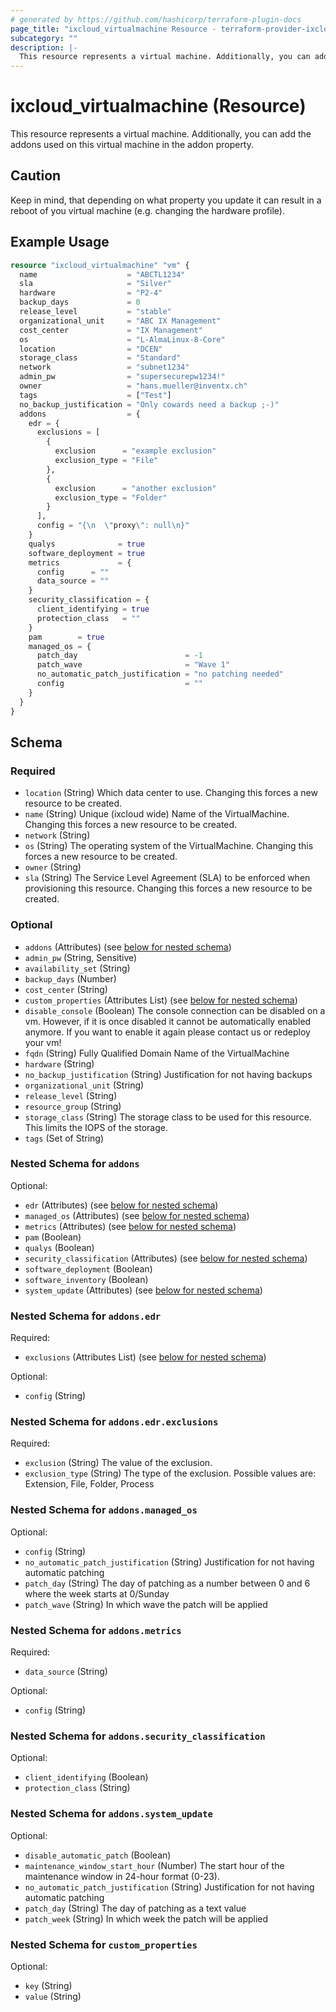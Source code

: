 ```yaml
---
# generated by https://github.com/hashicorp/terraform-plugin-docs
page_title: "ixcloud_virtualmachine Resource - terraform-provider-ixcloud"
subcategory: ""
description: |-
  This resource represents a virtual machine. Additionally, you can add the addons used on this virtual machine in the addon property.
---
```


# ixcloud_virtualmachine (Resource)

This resource represents a virtual machine. Additionally, you can add the addons used on this virtual machine in the addon property.


## Caution

Keep in mind, that depending on what property you update it can result in a reboot of you virtual machine
(e.g. changing the hardware profile).

## Example Usage

```terraform
resource "ixcloud_virtualmachine" "vm" {
  name                    = "ABCTL1234"
  sla                     = "Silver"
  hardware                = "P2-4"
  backup_days             = 0
  release_level           = "stable"
  organizational_unit     = "ABC IX Management"
  cost_center             = "IX Management"
  os                      = "L-AlmaLinux-8-Core"
  location                = "DCEN"
  storage_class           = "Standard"
  network                 = "subnet1234"
  admin_pw                = "supersecurepw1234!"
  owner                   = "hans.mueller@inventx.ch"
  tags                    = ["Test"]
  no_backup_justification = "Only cowards need a backup ;-)"
  addons                  = {
    edr = {
      exclusions = [
        {
          exclusion      = "example exclusion"
          exclusion_type = "File"
        },
        {
          exclusion      = "another exclusion"
          exclusion_type = "Folder"
        }
      ],
      config = "{\n  \"proxy\": null\n}"
    }
    qualys              = true
    software_deployment = true
    metrics             = {
      config      = ""
      data_source = ""
    }
    security_classification = {
      client_identifying = true
      protection_class   = ""
    }
    pam        = true
    managed_os = {
      patch_day                        = -1
      patch_wave                       = "Wave 1"
      no_automatic_patch_justification = "no patching needed"
      config                           = ""
    }
  }
}
```

<!-- schema generated by tfplugindocs -->
## Schema

### Required

- `location` (String) Which data center to use. Changing this forces a new resource to be created.
- `name` (String) Unique (ixcloud wide) Name of the VirtualMachine. Changing this forces a new resource to be created.
- `network` (String)
- `os` (String) The operating system of the VirtualMachine. Changing this forces a new resource to be created.
- `owner` (String)
- `sla` (String) The Service Level Agreement (SLA) to be enforced when provisioning this resource. Changing this forces a new resource to be created.

### Optional

- `addons` (Attributes) (see [below for nested schema](#nestedatt--addons))
- `admin_pw` (String, Sensitive)
- `availability_set` (String)
- `backup_days` (Number)
- `cost_center` (String)
- `custom_properties` (Attributes List) (see [below for nested schema](#nestedatt--custom_properties))
- `disable_console` (Boolean) The console connection can be disabled on a vm. However, if it is once disabled it cannot be automatically enabled anymore. If you want to enable it again please contact us or redeploy your vm!
- `fqdn` (String) Fully Qualified Domain Name of the VirtualMachine
- `hardware` (String)
- `no_backup_justification` (String) Justification for not having backups
- `organizational_unit` (String)
- `release_level` (String)
- `resource_group` (String)
- `storage_class` (String) The storage class to be used for this resource. This limits the IOPS of the storage.
- `tags` (Set of String)

<a id="nestedatt--addons"></a>
### Nested Schema for `addons`

Optional:

- `edr` (Attributes) (see [below for nested schema](#nestedatt--addons--edr))
- `managed_os` (Attributes) (see [below for nested schema](#nestedatt--addons--managed_os))
- `metrics` (Attributes) (see [below for nested schema](#nestedatt--addons--metrics))
- `pam` (Boolean)
- `qualys` (Boolean)
- `security_classification` (Attributes) (see [below for nested schema](#nestedatt--addons--security_classification))
- `software_deployment` (Boolean)
- `software_inventory` (Boolean)
- `system_update` (Attributes) (see [below for nested schema](#nestedatt--addons--system_update))

<a id="nestedatt--addons--edr"></a>
### Nested Schema for `addons.edr`

Required:

- `exclusions` (Attributes List) (see [below for nested schema](#nestedatt--addons--edr--exclusions))

Optional:

- `config` (String)

<a id="nestedatt--addons--edr--exclusions"></a>
### Nested Schema for `addons.edr.exclusions`

Required:

- `exclusion` (String) The value of the exclusion.
- `exclusion_type` (String) The type of the exclusion. Possible values are: Extension, File, Folder, Process



<a id="nestedatt--addons--managed_os"></a>
### Nested Schema for `addons.managed_os`

Optional:

- `config` (String)
- `no_automatic_patch_justification` (String) Justification for not having automatic patching
- `patch_day` (String) The day of patching as a number between 0 and 6 where the week starts at 0/Sunday
- `patch_wave` (String) In which wave the patch will be applied


<a id="nestedatt--addons--metrics"></a>
### Nested Schema for `addons.metrics`

Required:

- `data_source` (String)

Optional:

- `config` (String)


<a id="nestedatt--addons--security_classification"></a>
### Nested Schema for `addons.security_classification`

Optional:

- `client_identifying` (Boolean)
- `protection_class` (String)


<a id="nestedatt--addons--system_update"></a>
### Nested Schema for `addons.system_update`

Optional:

- `disable_automatic_patch` (Boolean)
- `maintenance_window_start_hour` (Number) The start hour of the maintenance window in 24-hour format (0-23).
- `no_automatic_patch_justification` (String) Justification for not having automatic patching
- `patch_day` (String) The day of patching as a text value
- `patch_week` (String) In which week the patch will be applied



<a id="nestedatt--custom_properties"></a>
### Nested Schema for `custom_properties`

Optional:

- `key` (String)
- `value` (String)